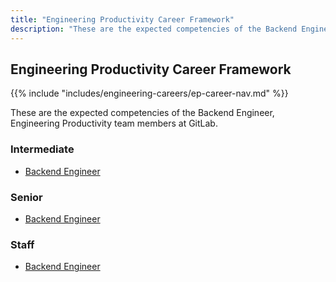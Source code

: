 ```yaml
---
title: "Engineering Productivity Career Framework"
description: "These are the expected competencies of the Backend Engineer, Engineering Productivity team members at GitLab."
---
```


## Engineering Productivity Career Framework

{{% include "includes/engineering-careers/ep-career-nav.md" %}}

These are the expected competencies of the Backend Engineer, Engineering Productivity team members at GitLab.

### Intermediate

- [Backend Engineer](/handbook/engineering/careers/matrix/quality/engineering-productivity/intermediate/)

### Senior

- [Backend Engineer](/handbook/engineering/careers/matrix/quality/engineering-productivity/senior/)

### Staff

- [Backend Engineer](/handbook/engineering/careers/matrix/quality/engineering-productivity/staff/)
